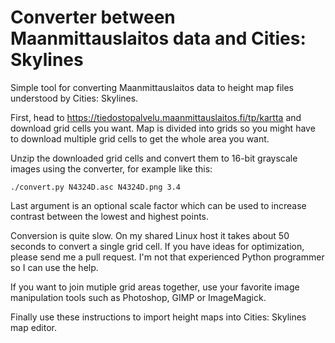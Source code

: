 # Converter between Maanmittauslaitos data and Cities: Skylines

Simple tool for converting Maanmittauslaitos data to height map files understood by Cities: Skylines.

First, head to https://tiedostopalvelu.maanmittauslaitos.fi/tp/kartta and download grid cells you want. Map is divided into grids so you might have to download multiple grid cells to get the whole area you want.

Unzip the downloaded grid cells and convert them to 16-bit grayscale images using the converter, for example like this:

```
./convert.py N4324D.asc N4324D.png 3.4
```

Last argument is an optional scale factor which can be used to increase contrast between the lowest and highest points.

Conversion is quite slow. On my shared Linux host it takes about 50 seconds to convert a single grid cell. If you have ideas for optimization, please send me a pull request. I'm not that experienced Python programmer so I can use the help.

If you want to join mutiple grid areas together, use your favorite image manipulation tools such as Photoshop, GIMP or ImageMagick.

Finally use these instructions to import height maps into Cities: Skylines map editor.

